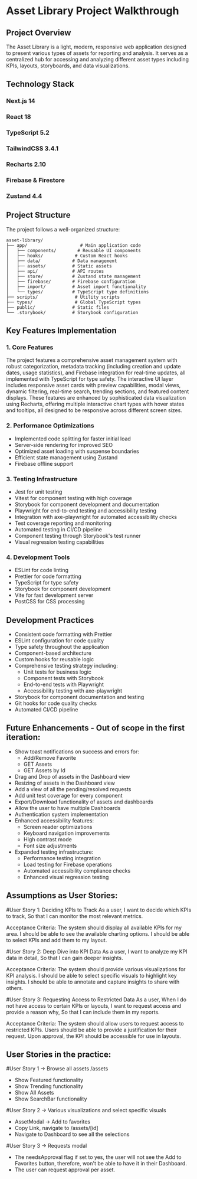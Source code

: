 # Asset Library Project Walkthrough

## Project Overview
The Asset Library is a light, modern, responsive web application designed to present various types of assets for reporting and analysis. It serves as a centralized hub for accessing and analyzing different asset types including KPIs, layouts, storyboards, and data visualizations.

## Technology Stack

### Next.js 14
### React 18
### TypeScript 5.2
### TailwindCSS 3.4.1
### Recharts 2.10
### Firebase & Firestore
### Zustand 4.4

## Project Structure
The project follows a well-organized structure:

```
asset-library/
├── app/                    # Main application code
│   ├── components/        # Reusable UI components
│   ├── hooks/            # Custom React hooks
│   ├── data/            # Data management
│   ├── assets/          # Static assets
│   ├── api/             # API routes
│   ├── store/           # Zustand state management
│   ├── firebase/        # Firebase configuration
│   ├── import/          # Asset import functionality
│   └── types/           # TypeScript type definitions
├── scripts/              # Utility scripts
├── types/                # Global TypeScript types
├── public/              # Static files
└── .storybook/          # Storybook configuration
```

## Key Features Implementation

### 1. Core Features
The project features a comprehensive asset management system with robust categorization, metadata tracking (including creation and update dates, usage statistics), and Firebase integration for real-time updates, all implemented with TypeScript for type safety. The interactive UI layer includes responsive asset cards with preview capabilities, modal views, dynamic filtering, real-time search, trending sections, and featured content displays. These features are enhanced by sophisticated data visualization using Recharts, offering multiple interactive chart types with hover states and tooltips, all designed to be responsive across different screen sizes.

### 2. Performance Optimizations
- Implemented code splitting for faster initial load
- Server-side rendering for improved SEO
- Optimized asset loading with suspense boundaries
- Efficient state management using Zustand
- Firebase offline support

### 3. Testing Infrastructure
- Jest for unit testing
- Vitest for component testing with high coverage
- Storybook for component development and documentation
- Playwright for end-to-end testing and accessibility testing
- Integration with axe-playwright for automated accessibility checks
- Test coverage reporting and monitoring
- Automated testing in CI/CD pipeline
- Component testing through Storybook's test runner
- Visual regression testing capabilities

### 4. Development Tools
- ESLint for code linting
- Prettier for code formatting
- TypeScript for type safety
- Storybook for component development
- Vite for fast development server
- PostCSS for CSS processing

## Development Practices
- Consistent code formatting with Prettier
- ESLint configuration for code quality
- Type safety throughout the application
- Component-based architecture
- Custom hooks for reusable logic
- Comprehensive testing strategy including:
  - Unit tests for business logic
  - Component tests with Storybook
  - End-to-end tests with Playwright
  - Accessibility testing with axe-playwright
- Storybook for component documentation and testing
- Git hooks for code quality checks
- Automated CI/CD pipeline

## Future Enhancements - Out of scope in the first iteration:
- Show toast notifications on success and errors for:
  - Add/Remove Favorite
  - GET Assets
  - GET Assets by Id
- Drag and Drop of assets in the Dashboard view
- Resizing of assets in the Dashboard view
- Add a view of all the pending/resolved requests
- Add unit test coverage for every component
- Export/Download functionality of assets and dashboards
- Allow the user to have multiple Dashboards
- Authentication system implementation
- Enhanced accessibility features:
  - Screen reader optimizations
  - Keyboard navigation improvements
  - High contrast mode
  - Font size adjustments
- Expanded testing infrastructure:
  - Performance testing integration
  - Load testing for Firebase operations
  - Automated accessibility compliance checks
  - Enhanced visual regression testing


## Assumptions as User Stories: 

#User Story 1: Deciding KPIs to Track
As a user,
I want to decide which KPIs to track,
So that I can monitor the most relevant metrics.

Acceptance Criteria:
The system should display all available KPIs for my area.
I should be able to see the available charting options.
I should be able to select KPIs and add them to my layout.

#User Story 2: Deep Dive into KPI Data
As a user,
I want to analyze my KPI data in detail,
So that I can gain deeper insights.

Acceptance Criteria:
The system should provide various visualizations for KPI analysis.
I should be able to select specific visuals to highlight key insights.
I should be able to annotate and capture insights to share with others.

#User Story 3: Requesting Access to Restricted Data
As a user,
When I do not have access to certain KPIs or layouts,
I want to request access and provide a reason why,
So that I can include them in my reports.

Acceptance Criteria:
The system should allow users to request access to restricted KPIs.
Users should be able to provide a justification for their request.
Upon approval, the KPI should be accessible for use in layouts.


## User Stories in the practice:

#User Story 1 -> Browse all assets /assets
- Show Featured functionality
- Show Trending functionality
- Show All Assets
- Show SearchBar functionality


#User Story 2 -> Various visualizations and select specific visuals
- AssetModal -> Add to favorites
- Copy Link, navigate to /assets/[id]
- Navigate to Dashboard to see all the selections


#User Story 3 -> Requests modal
- The needsApproval flag if set to yes, the user will not see the Add to Favorites button, therefore, won't be able to have it in their Dashboard.
- The user can request approval per asset.
